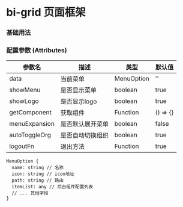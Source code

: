 # bi-grid 页面框架

### 基础用法

<preview path="./index.vue" title="基础用法" description="bi-grid 组件的基础用法"></preview>

### 配置参数 (Attributes)

| 参数名   | 描述   | 类型   | 默认值 |
| -------- | ------ | ------ | ------ |
| data    | 当前菜单   | MenuOption | ''     |
| showMenu | 是否显示菜单 | boolean | true     |
| showLogo | 是否显示logo | boolean | true     |
| getComponent | 获取组件 | Function | () => {}   |
| menuExpansion | 是否默认展开菜单 | boolean | false   |
| autoToggleOrg | 是否自动切换组织 | boolean | true   |
| logoutFn | 退出方法 | Function | true   |  -   |

```
MenuOption {
  name: string // 名称
  icon: string // icon地址
  path: string // 路由
  itemList: any // 后台组件配置列表
  // ... 其他字段
}
```
